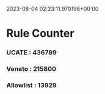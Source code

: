 2023-08-04 02:23:11.970198+00:00
# Rule Counter 
 ### UCATE : 436789

 ### Veneto : 215800

 ### Allowlist : 13929